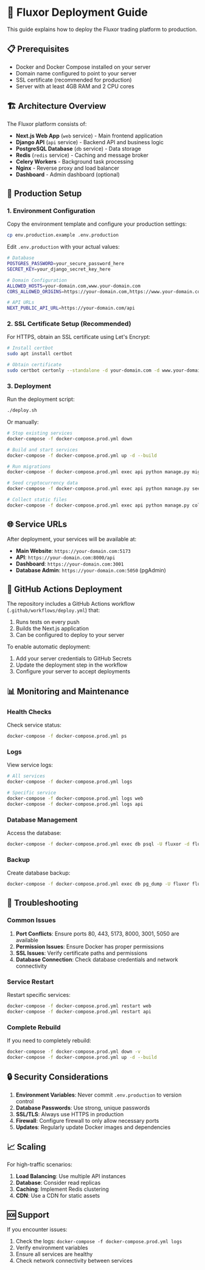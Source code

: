 # 🚀 Fluxor Deployment Guide

This guide explains how to deploy the Fluxor trading platform to production.

## 📋 Prerequisites

- Docker and Docker Compose installed on your server
- Domain name configured to point to your server
- SSL certificate (recommended for production)
- Server with at least 4GB RAM and 2 CPU cores

## 🏗️ Architecture Overview

The Fluxor platform consists of:

- **Next.js Web App** (`web` service) - Main frontend application
- **Django API** (`api` service) - Backend API and business logic
- **PostgreSQL Database** (`db` service) - Data storage
- **Redis** (`redis` service) - Caching and message broker
- **Celery Workers** - Background task processing
- **Nginx** - Reverse proxy and load balancer
- **Dashboard** - Admin dashboard (optional)

## 🔧 Production Setup

### 1. Environment Configuration

Copy the environment template and configure your production settings:

```bash
cp env.production.example .env.production
```

Edit `.env.production` with your actual values:

```bash
# Database
POSTGRES_PASSWORD=your_secure_password_here
SECRET_KEY=your_django_secret_key_here

# Domain Configuration
ALLOWED_HOSTS=your-domain.com,www.your-domain.com
CORS_ALLOWED_ORIGINS=https://your-domain.com,https://www.your-domain.com

# API URLs
NEXT_PUBLIC_API_URL=https://your-domain.com/api
```

### 2. SSL Certificate Setup (Recommended)

For HTTPS, obtain an SSL certificate using Let's Encrypt:

```bash
# Install certbot
sudo apt install certbot

# Obtain certificate
sudo certbot certonly --standalone -d your-domain.com -d www.your-domain.com
```

### 3. Deployment

Run the deployment script:

```bash
./deploy.sh
```

Or manually:

```bash
# Stop existing services
docker-compose -f docker-compose.prod.yml down

# Build and start services
docker-compose -f docker-compose.prod.yml up -d --build

# Run migrations
docker-compose -f docker-compose.prod.yml exec api python manage.py migrate

# Seed cryptocurrency data
docker-compose -f docker-compose.prod.yml exec api python manage.py seed_cryptocurrencies --file=cryptocurrency_data_complete.json --update

# Collect static files
docker-compose -f docker-compose.prod.yml exec api python manage.py collectstatic --noinput
```

## 🌐 Service URLs

After deployment, your services will be available at:

- **Main Website**: `https://your-domain.com:5173`
- **API**: `https://your-domain.com:8000/api`
- **Dashboard**: `https://your-domain.com:3001`
- **Database Admin**: `https://your-domain.com:5050` (pgAdmin)

## 🔄 GitHub Actions Deployment

The repository includes a GitHub Actions workflow (`.github/workflows/deploy.yml`) that:

1. Runs tests on every push
2. Builds the Next.js application
3. Can be configured to deploy to your server

To enable automatic deployment:

1. Add your server credentials to GitHub Secrets
2. Update the deployment step in the workflow
3. Configure your server to accept deployments

## 📊 Monitoring and Maintenance

### Health Checks

Check service status:

```bash
docker-compose -f docker-compose.prod.yml ps
```

### Logs

View service logs:

```bash
# All services
docker-compose -f docker-compose.prod.yml logs

# Specific service
docker-compose -f docker-compose.prod.yml logs web
docker-compose -f docker-compose.prod.yml logs api
```

### Database Management

Access the database:

```bash
docker-compose -f docker-compose.prod.yml exec db psql -U fluxor -d fluxor_prod
```

### Backup

Create database backup:

```bash
docker-compose -f docker-compose.prod.yml exec db pg_dump -U fluxor fluxor_prod > backup_$(date +%Y%m%d_%H%M%S).sql
```

## 🔧 Troubleshooting

### Common Issues

1. **Port Conflicts**: Ensure ports 80, 443, 5173, 8000, 3001, 5050 are available
2. **Permission Issues**: Ensure Docker has proper permissions
3. **SSL Issues**: Verify certificate paths and permissions
4. **Database Connection**: Check database credentials and network connectivity

### Service Restart

Restart specific services:

```bash
docker-compose -f docker-compose.prod.yml restart web
docker-compose -f docker-compose.prod.yml restart api
```

### Complete Rebuild

If you need to completely rebuild:

```bash
docker-compose -f docker-compose.prod.yml down -v
docker-compose -f docker-compose.prod.yml up -d --build
```

## 🔒 Security Considerations

1. **Environment Variables**: Never commit `.env.production` to version control
2. **Database Passwords**: Use strong, unique passwords
3. **SSL/TLS**: Always use HTTPS in production
4. **Firewall**: Configure firewall to only allow necessary ports
5. **Updates**: Regularly update Docker images and dependencies

## 📈 Scaling

For high-traffic scenarios:

1. **Load Balancing**: Use multiple API instances
2. **Database**: Consider read replicas
3. **Caching**: Implement Redis clustering
4. **CDN**: Use a CDN for static assets

## 🆘 Support

If you encounter issues:

1. Check the logs: `docker-compose -f docker-compose.prod.yml logs`
2. Verify environment variables
3. Ensure all services are healthy
4. Check network connectivity between services
